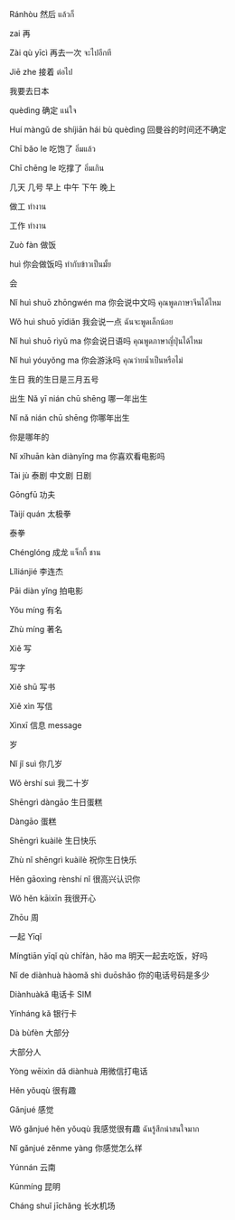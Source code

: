 Ránhòu
然后 แล้วก็

zai
再

Zài qù yīcì
再去一次
จะไปอีกที

Jiē zhe
接着 ต่อไป

我要去日本

quèdìng
确定
แน่ใจ

Huí màngǔ de shíjiān hái bù quèdìng
回曼谷的时间还不确定

Chī bǎo le
吃饱了
อิ่มแล้ว

Chī chēng le
吃撑了
อิ่มเกิน

几天
几号
早上
中午
下午
晚上

做工
ทำงาน

工作
ทำงาน

Zuò fàn
做饭

huì 
你会做饭吗
ทำกับข้าวเป็นมั้ย

会

Nǐ huì shuō zhōngwén ma
你会说中文吗
คุณพูดภาษาจีนได้ไหม

Wǒ huì shuō yīdiǎn
我会说一点
ฉันจะพูดเล็กน้อย

Nǐ huì shuō rìyǔ ma
你会说日语吗
คุณพูดภาษาญี่ปุ่นได้ไหม

Nǐ huì yóuyǒng ma
你会游泳吗
คุณว่ายน้ำเป็นหรือไม่

生日
我的生日是三月五号

出生
Nǎ yī nián chū shēng
哪一年出生

Nǐ nǎ nián chū shēng
你哪年出生

你是哪年的

Nǐ xǐhuān kàn diànyǐng ma
你喜欢看电影吗

Tài jù
泰剧
中文剧
日剧

Gōngfū
功夫

Tàijí quán
太极拳

泰拳

Chénglóng
成龙
แจ็กกี้ ชาน

Lǐliánjié
李连杰

Pāi diàn yǐng
拍电影

Yǒu míng
有名

Zhù míng
著名

Xiě
写

写字

Xiě shū
写书

Xiě xìn
写信

Xìnxī
信息
message

岁

Nǐ jǐ suì
你几岁

Wǒ èrshí suì
我二十岁

Shēngrì dàngāo
生日蛋糕

Dàngāo
蛋糕

Shēngrì kuàilè
生日快乐

Zhù nǐ shēngrì kuàilè
祝你生日快乐

Hěn gāoxìng rènshí nǐ
很高兴认识你

Wǒ hěn kāixīn
我很开心

Zhōu
周

一起
Yīqǐ

Míngtiān yīqǐ qù chīfàn, hǎo ma
明天一起去吃饭，好吗

Nǐ de diànhuà hàomǎ shì duōshǎo
你的电话号码是多少

Diànhuàkǎ
电话卡
SIM

Yínháng kǎ
银行卡

Dà bùfèn
大部分

大部分人

Yòng wēixìn dǎ diànhuà
用微信打电话

Hěn yǒuqù
很有趣

Gǎnjué
感觉

Wǒ gǎnjué hěn yǒuqù
我感觉很有趣
ฉันรู้สึกน่าสนใจมาก

Nǐ gǎnjué zěnme yàng
你感觉怎么样

Yúnnán
云南

Kūnmíng
昆明

Cháng shuǐ jīchǎng
长水机场
